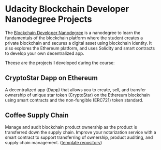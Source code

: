 # Udacity Blockchain Developer Nanodegree Projects
The [Blockchain Developer Nanodegree](https://www.udacity.com/course/blockchain-developer-nanodegree--nd1309) is a nanodegree to learn the fundamentals of the blockchain platform where the student creates a private blockchain and secures a digital asset using blockchain identity. It also explores the Ethereum platform, and uses Solidity and smart contracts to develop your own decentralized app.

Theese are the projects I developed during the course:

## CryptoStar Dapp on Ethereum
A decentralized app (Dapp) that allows you to create, sell, and transfer ownership of unique star token (CryptoStar) on the Ethereum blockchain using smart contracts and the non-fungible (ERC721) token standard.

## Coffee Supply Chain
Manage and audit blockchain product ownership as the product is transferred down the supply chain. Improve your notarization service with a smart contract to support transferring of ownership, product auditing, and supply chain management.
([template repository](https://github.com/udacity/nd1309-Project-6b-Example-Template))
